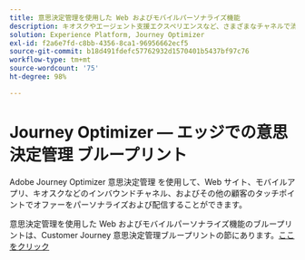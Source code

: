```yaml
---
title: 意思決定管理を使用した Web およびモバイルパーソナライズ機能
description: キオスクやエージェント支援エクスペリエンスなど、さまざまなチャネルで消費者にパーソナライズされたオファーを提供します。
solution: Experience Platform, Journey Optimizer
exl-id: f2a6e7fd-c8bb-4356-8ca1-96956662ecf5
source-git-commit: b18d491fdefc57762932d1570401b5437bf97c76
workflow-type: tm+mt
source-wordcount: '75'
ht-degree: 98%

---
```


# Journey Optimizer — エッジでの意思決定管理 ブループリント

Adobe Journey Optimizer 意思決定管理 を使用して、Web サイト、モバイルアプリ、キオスクなどのインバウンドチャネル、およびその他の顧客のタッチポイントでオファーをパーソナライズおよび配信することができます。

意思決定管理を使用した Web およびモバイルパーソナライズ機能のブループリントは、Customer Journey 意思決定管理ブループリントの節にあります。[ここをクリック](../customer-journeys/decision_management/decision-management-edge.md)
